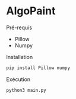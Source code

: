 # AlgoPaint

Pré-requis
- Pillow
- Numpy

Installation
```bash
pip install Pillow numpy
```

Exécution
```bash
python3 main.py
```
